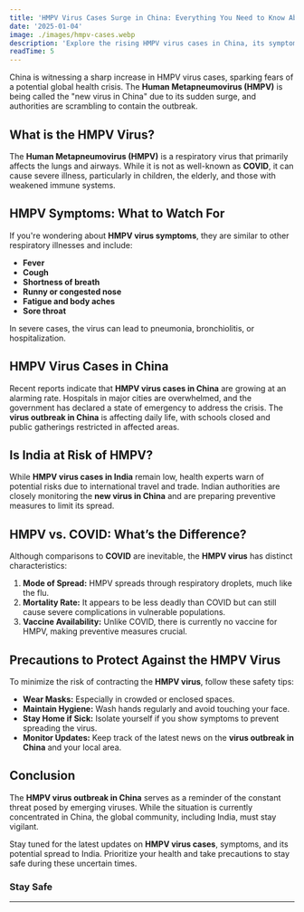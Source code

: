 ```yaml
---
title: 'HMPV Virus Cases Surge in China: Everything You Need to Know About the New Outbreak'
date: '2025-01-04'
image: ./images/hmpv-cases.webp
description: 'Explore the rising HMPV virus cases in China, its symptoms, spread, and potential impact in India. Stay updated on the virus outbreak news and how to stay safe.'
readTime: 5
---
```


China is witnessing a sharp increase in HMPV virus cases, sparking fears of a potential global health crisis. The **Human Metapneumovirus (HMPV)** is being called the "new virus in China" due to its sudden surge, and authorities are scrambling to contain the outbreak.

## **What is the HMPV Virus?**
The **Human Metapneumovirus (HMPV)** is a respiratory virus that primarily affects the lungs and airways. While it is not as well-known as **COVID**, it can cause severe illness, particularly in children, the elderly, and those with weakened immune systems.

## **HMPV Symptoms: What to Watch For**
If you're wondering about **HMPV virus symptoms**, they are similar to other respiratory illnesses and include:

- **Fever**
- **Cough**
- **Shortness of breath**
- **Runny or congested nose**
- **Fatigue and body aches**
- **Sore throat**

In severe cases, the virus can lead to pneumonia, bronchiolitis, or hospitalization.

## **HMPV Virus Cases in China**
Recent reports indicate that **HMPV virus cases in China** are growing at an alarming rate. Hospitals in major cities are overwhelmed, and the government has declared a state of emergency to address the crisis. The **virus outbreak in China** is affecting daily life, with schools closed and public gatherings restricted in affected areas.

## **Is India at Risk of HMPV?**
While **HMPV virus cases in India** remain low, health experts warn of potential risks due to international travel and trade. Indian authorities are closely monitoring the **new virus in China** and are preparing preventive measures to limit its spread.

## **HMPV vs. COVID: What’s the Difference?**

Although comparisons to **COVID** are inevitable, the **HMPV virus** has distinct characteristics:

1. **Mode of Spread:** HMPV spreads through respiratory droplets, much like the flu.
2. **Mortality Rate:** It appears to be less deadly than COVID but can still cause severe complications in vulnerable populations.
3. **Vaccine Availability:** Unlike COVID, there is currently no vaccine for HMPV, making preventive measures crucial.

## **Precautions to Protect Against the HMPV Virus**

To minimize the risk of contracting the **HMPV virus**, follow these safety tips:
- **Wear Masks:** Especially in crowded or enclosed spaces.
- **Maintain Hygiene:** Wash hands regularly and avoid touching your face.
- **Stay Home if Sick:** Isolate yourself if you show symptoms to prevent spreading the virus.
- **Monitor Updates:** Keep track of the latest news on the **virus outbreak in China** and your local area.

## **Conclusion**
The **HMPV virus outbreak in China** serves as a reminder of the constant threat posed by emerging viruses. While the situation is currently concentrated in China, the global community, including India, must stay vigilant.

Stay tuned for the latest updates on **HMPV virus cases**, symptoms, and its potential spread to India. Prioritize your health and take precautions to stay safe during these uncertain times.


### Stay Safe
---
